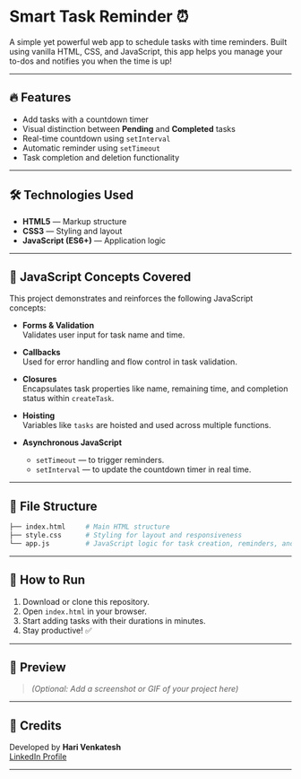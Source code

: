 # Smart Task Reminder ⏰

A simple yet powerful web app to schedule tasks with time reminders. Built using vanilla HTML, CSS, and JavaScript, this app helps you manage your to-dos and notifies you when the time is up!

---

## 🔥 Features

- Add tasks with a countdown timer
- Visual distinction between **Pending** and **Completed** tasks
- Real-time countdown using `setInterval`
- Automatic reminder using `setTimeout`
- Task completion and deletion functionality

---

## 🛠 Technologies Used

- **HTML5** — Markup structure
- **CSS3** — Styling and layout
- **JavaScript (ES6+)** — Application logic

---

## 🧠 JavaScript Concepts Covered

This project demonstrates and reinforces the following JavaScript concepts:

- **Forms & Validation**  
  Validates user input for task name and time.

- **Callbacks**  
  Used for error handling and flow control in task validation.

- **Closures**  
  Encapsulates task properties like name, remaining time, and completion status within `createTask`.

- **Hoisting**  
  Variables like `tasks` are hoisted and used across multiple functions.

- **Asynchronous JavaScript**  
  - `setTimeout` — to trigger reminders.
  - `setInterval` — to update the countdown timer in real time.

---

## 📁 File Structure

```bash
├── index.html     # Main HTML structure
├── style.css      # Styling for layout and responsiveness
└── app.js         # JavaScript logic for task creation, reminders, and management
```

---

## 🚀 How to Run

1. Download or clone this repository.
2. Open `index.html` in your browser.
3. Start adding tasks with their durations in minutes.
4. Stay productive! ✅

---

## 📸 Preview

> *(Optional: Add a screenshot or GIF of your project here)*

---

## 🙌 Credits

Developed by **Hari Venkatesh**  
[LinkedIn Profile](https://www.linkedin.com/in/venkateshhari/)

---

